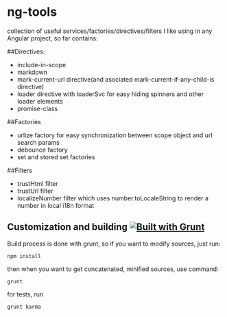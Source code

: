 ng-tools
========

collection of useful services/factories/directives/filters I like using in any Angular project, so far contains:

##Directives:
- include-in-scope
- markdown
- mark-current-url directive(and asociated mark-current-if-any-child-is directive)
- loader directive with loaderSvc for easy hiding spinners and other loader elements
- promise-class

##Factories
- urlize factory for easy synchronization between scope object and url search params
- debounce factory
- set and stored set factories

##Filters
- trustHtml filter
- trustUrl filter
- localizeNumber filter which uses number.toLocaleString to render a number in local i18n format

## Customization and building [![Built with Grunt](https://cdn.gruntjs.com/builtwith.png)](http://gruntjs.com/)
Build process is done with grunt, so if you want to modify sources, just run:
```
npm install
```

then when you want to get concatenated, minified sources, use command:
```
grunt
```
for tests, run
```
grunt karma
```
